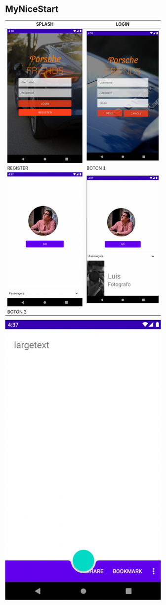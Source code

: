# MyNiceStart
SPLASH | LOGIN
--------|--------
![](IMG/1.png) | ![](IMG/2.png)
REGISTER | BOTON 1
![](IMG/3.png) | ![](IMG/4.png)
BOTON 2|
![](IMG/5.png)
